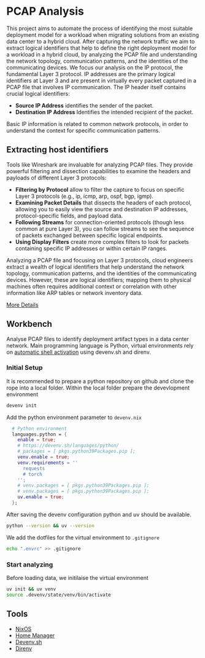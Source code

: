 # PCAP Analysis

This project aims to automate the process of identifying the most suitable deployment model for a workload when migrating solutions from an existing data center to a hybrid cloud. After capturing the network traffic we aim to extract logical identifiers that help to define the right deployment model for a workload in a hybrid cloud, by analyzing the PCAP file and understanding the network topology, communication patterns, and the identities of the communicating devices. We focus our analysis on the IP protocol, the fundamental Layer 3 protocol. IP addresses are the primary logical identifiers at Layer 3 and are present in virtually every packet captured in a PCAP file that involves IP communication. The IP header itself contains crucial logical identifiers:   

* **Source IP Address** identifies the sender of the packet.   
* **Destination IP Address** Identifies the intended recipient of the packet.

Basic IP information is related to common network protocols, in order to understand the context for specific communication patterns.


## Extracting host identifiers

Tools like Wireshark are invaluable for analyzing PCAP files. They provide powerful filtering and dissection capabilities to examine the headers and payloads of different Layer 3 protocols:   

* **Filtering by Protocol** allow to filter the capture to focus on specific Layer 3 protocols (e.g., ip, icmp, arp, ospf, bgp, igmp).
* **Examining Packet Details** that dissects the headers of each protocol, allowing you to easily view the source and destination IP addresses, protocol-specific fields, and payload data.
* **Following Streams** for connection-oriented protocols (though less common at pure Layer 3), you can follow streams to see the sequence of packets exchanged between specific logical endpoints.
* **Using Display Filters** create more complex filters to look for packets containing specific IP addresses or within certain IP ranges.   

Analyzing a PCAP file and focusing on Layer 3 protocols, cloud engineers extract a wealth of logical identifiers that help understand the network topology, communication patterns, and the identities of the communicating devices. However, these are logical identifiers; mapping them to physical machines often requires additional context or correlation with other information like ARP tables or network inventory data.

[More Details](../pysical_topology.md)

## Workbench
Analyse PCAP files to identify deployment artifact types in a data center network. Main programming language is Python, virtual environments rely on [automatic shell activation](https://devenv.sh/automatic-shell-activation/) using devenv.sh and direnv.

### Initial Setup

It is recommended to prepare a python repository on github and clone the rope into a local folder. Within the local folder prepare the devevlopment environment

```sh
devenv init
```

Add the python environment parameter to `devenv.nix`

```nix
  # Python environment
  languages.python = {
    enable = true;
    # https://devenv.sh/languages/python/
    # packages = [ pkgs.python39Packages.pip ];
    venv.enable = true;
    venv.requirements = ''
      requests
      # torch
    '';
    # venv.packages = [ pkgs.python39Packages.pip ];
    # venv.packages = [ pkgs.python39Packages.pip ];
    uv.enable = true;
  };
```

After saving the devenv configuration python and uv should be available.

```sh
python --version && uv --version
```

We add the dotfiles for the virtual environment to `.gitignore`

```sh
echo ".envrc" >> .gitignore
```

### Start analyzing

Before loading data, we initilaise the virtual environment

```sh
uv init && uv venv
source .devenv/state/venv/bin/activate
```

## Tools

* [NixOS](https://nixos.org/)
* [Home Manager](https://nix-community.github.io/home-manager/)
* [Devenv.sh](https://devenv.sh/)
* [Direnv](https://direnv.net/)
